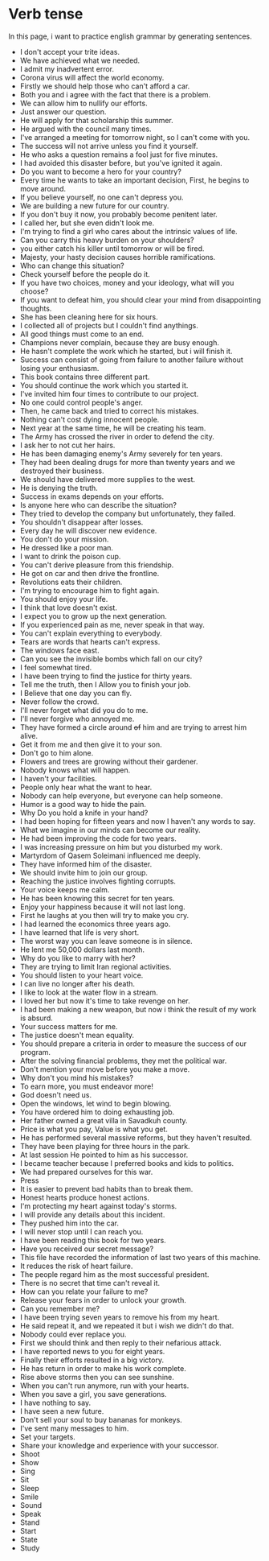 # Verb tense

In this page, i want to practice english grammar by generating sentences.



* I don't accept your trite ideas.
* We have achieved what we needed.
* I admit my inadvertent error. 
* Corona virus will affect the world economy.  
* Firstly we should help those who can't afford a car.
* Both you and i agree with the fact that there is a problem.
* We can allow him to nullify our efforts.
* Just answer our question.
* He will apply for that scholarship this summer.
* He argued with the council many times. 
* I've arranged a meeting for tomorrow night, so I can't come with you.
* The success will not arrive unless you find it yourself.
* He who asks a question remains a fool just for five minutes.
* I had avoided this disaster before, but you've ignited it again.
* Do you want to become a hero for your country?
* Every time he wants to take an important decision, First, he begins to move around.
* If you believe yourself, no one can't depress you.
* We are building a new future for our country.
* If you don't buy it now, you probably become penitent later.
* I called her, but she even didn't look me.
* I'm trying to find a girl who cares about the intrinsic values of life.
* Can you carry this heavy burden on your shoulders?
* you either catch his killer until tomorrow or will be fired. 
* Majesty, your hasty decision causes horrible ramifications.
* Who can change this situation?
* Check yourself before the people do it.
* If you have two choices, money and your ideology, what will you choose?
* If you want to defeat him, you should clear your mind from disappointing thoughts. 
* She has been cleaning here for six hours.
* I collected all of projects but I couldn't find anythings.
* All good things must come to an end.
*  Champions never complain, because they are busy enough.
* He hasn't complete the work which he started, but i will finish it.
* Success can consist of going from failure to another failure without losing your enthusiasm.
* This book contains three different part.
* You should continue the work which you started it.
* I've invited him four times to contribute to our project.
* No one could control people's anger.
* Then, he came back and tried to correct his mistakes.
* Nothing can't cost dying innocent people.
* Next year at the same time, he will be creating his team.
* The Army has crossed the river in order to defend the city.
* I ask her to not cut her hairs.
* He has been damaging enemy's Army severely for ten years.
* They had been dealing drugs for more than twenty years and we destroyed their business.
* We should have delivered more supplies to the west.
* He is denying the truth.
* Success in exams depends on your efforts.
* Is anyone here who can describe the situation?
* They tried to develop the company but unfortunately, they failed.
* You shouldn't disappear after losses. 
* Every day he will discover new evidence.
* You don't do your mission.
* He dressed like a poor man.
* I want to drink the poison cup.
* You can't derive pleasure from this friendship.
* He got on car and then drive the frontline.
* Revolutions eats their children.
* I'm trying to encourage him to fight again.
* You should enjoy your life.
* I think that love doesn't exist.
* I expect you to grow up the next generation.
* If you experienced pain as me, never speak in that way.
* You can't explain everything to everybody.
* Tears are words that hearts can't express.
* The windows face east.
* Can you see the invisible bombs which fall on our city?
* I feel somewhat tired.
* I have been trying to find the justice for thirty years.
* Tell me the truth, then I Allow you to finish your job.
* I Believe that one day you can fly.
* Never follow the crowd.
* I'll never forget what did you do to me.
* I'll never forgive who annoyed me.
* They have formed a circle around ~~of~~ him and are trying to arrest him alive.
* Get it from me and then give it to your son.
* Don't go to him alone.
* Flowers and trees are growing without their gardener.
* Nobody knows what will happen.
* I haven't your facilities.
* People only hear what the want to hear.
* Nobody can help everyone, but everyone can help someone.
* Humor is a good way to hide the pain.
* Why Do you hold a knife in your hand? 
* I had been hoping for fifteen years and now I haven't any words to say.
* What we imagine in our minds can become our reality.
* He had been improving the code for two years.
* I was increasing pressure on him but you disturbed my work.
* Martyrdom of Qasem Soleimani influenced me deeply.
* They have informed him of the disaster.
* We should invite him to join our group.
* Reaching the justice involves fighting corrupts.
* Your voice keeps me calm.
* He has been knowing this secret for ten years.
* Enjoy your happiness because it will not last long.
* First he laughs at you then will try to make you cry.
* I had learned the economics three years ago.
* I have learned that life is very short.
* The worst way you can leave someone is in silence. 
* He lent me 50,000 dollars last month. 
* Why do you like to marry with her?
* They are trying to limit Iran regional activities.
* You should listen to your heart voice. 
* I can live no longer after his death. 
* I like to look at the water flow in a stream.
* I loved her but now it's time to take revenge on her.
* I had been making a new weapon, but now i think the result of my work is absurd.
* Your success matters for me.
* The justice doesn't mean equality.
* You should prepare a criteria in order to measure the success of our program.
* After the solving financial problems, they met the political war.
* Don't mention your move before you make a move.
* Why don't you mind his mistakes?
* To earn more, you must endeavor more!
* God doesn't need us.
* Open the windows, let wind to begin blowing.
* You have ordered him to doing exhausting job. 
* Her father owned a great villa in Savadkuh county. 
* Price is what you pay, Value is what you get.
* He has performed several massive reforms, but they haven't resulted.
* They have been playing for three hours in the park.
* At last session He pointed to him as his successor.
* I became teacher because I preferred books and kids to politics.
* We had prepared ourselves for this war.
* Press
* It is easier to prevent bad habits than to break them. 
* Honest hearts produce honest actions.
* I'm protecting my heart against today's storms.
* I will provide any details about this incident.
* They pushed him into the car.
* I will never stop until I can reach you.
* I have been reading this book for two years.
* Have you received our secret message?
* This file have recorded the information of last two years of this machine.
* It reduces the risk of heart failure.
* The people regard him as the most successful president.
* There is no secret that time can't reveal it.
* How can you relate your failure to me? 
* Release your fears in order to unlock your growth.
* Can you remember me?
* I have been trying seven years to remove his from my heart.
* He said repeat it, and we repeated it but i wish we didn't do that.
* Nobody could ever replace you.
* First we should think and then reply to their nefarious attack.
* I have reported news to you for eight years.
* Finally their efforts resulted in a big victory.
* He has return in order to make his work complete.
* Rise above storms then you can see sunshine.
* When you can't run anymore, run with your hearts.
* When you save a girl, you save generations.
* I have nothing to say.
* I have seen a new future.
* Don't sell your soul to buy bananas for monkeys.
* I've sent many messages to him. 
* Set your targets. 
* Share your knowledge and experience with your successor. 
* Shoot
* Show
* Sing
* Sit
* Sleep
* Smile
* Sound
* Speak
* Stand
* Start
* State
* Study



